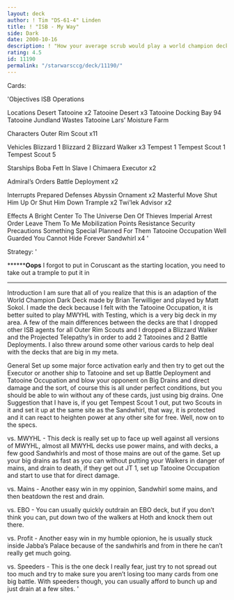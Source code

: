 ```yaml
---
layout: deck
author: ! Tim "DS-61-4" Linden
title: ! "ISB - My Way"
side: Dark
date: 2000-10-16
description: ! "How your average scrub would play a world champion deck."
rating: 4.5
id: 11190
permalink: "/starwarsccg/deck/11190/"
---
```

Cards: 

'Objectives
ISB Operations

Locations
 Desert
Tatooine x2
Tatooine Desert x3
Tatooine Docking Bay 94
Tatooine Jundland Wastes
Tatooine Lars’ Moisture Farm

Characters
Outer Rim Scout x11

Vehicles
Blizzard 1
Blizzard 2
Blizzard Walker x3
Tempest 1
Tempest Scout 1
Tempest Scout 5

Starships
Boba Fett In Slave I
Chimaera
Executor x2

Admiral’s Orders
 Battle Deployment x2

Interrupts
Prepared Defenses
Abyssin Ornament x2
Masterful Move
Shut Him Up Or Shut Him Down
Trample x2
Twi’lek Advisor x2

Effects
A Bright Center To The Universe
Den Of Thieves
Imperial Arrest Order
Leave Them To Me
Mobilization Points
Resistance
Security Precautions
Something Special Planned For Them
Tatooine Occupation
Well Guarded
You Cannot Hide Forever
Sandwhirl x4
'

Strategy: '

**************Oops********
I forgot to put in Coruscant as the starting location, you need to take out a trample to put it in
***************************

Introduction I am sure that all of you realize that this is an adaption of the World Champion Dark Deck made by Brian Terwilliger and played by Matt Sokol. I made the deck because I felt with the Tatooine Occupation, it is better suited to play MWYHL with Testing, which is a very big deck in my area. A few of the main differences between the decks are that I dropped other ISB agents for all Outer Rim Scouts and I dropped a Blizzard Walker and the Projected Telepathy’s in order to add 2 Tatooines and 2 Battle Deployments. I also threw around some other various cards to help deal with the decks that are big in my meta.

General Set up some major force activation early and then try to get out the Executor or another ship to Tatooine and set up Battle Deployment and Tatooine Occupation and blow your opponent on Big Drains and direct damage and the sort, of course this is all under perfect conditions, but you should be able to win without any of these cards, just using big drains. One Suggestion that I have is, if you get Tempest Scout 1 out, put two Scouts in it and set it up at the same site as the Sandwhirl, that way,  it is protected and it can react to heighten power at any other site for free. Well, now on to the specs.

vs. MWYHL - This deck is really set up to face up well against all versions of MWYHL, almost all MWYHL decks use power mains, and with decks, a few good Sandwhirls and most of those mains are out of the game. Set up your big drains as fast as you can without putting your Walkers in danger of mains, and drain to death, if they get out JT 1, set up Tatooine Occupation and start to use that for direct damage.

vs. Mains - Another easy win in my oppinion, Sandwhirl some mains, and then beatdown the rest and drain.

vs. EBO - You can usually quickly outdrain an EBO deck, but if you don’t think you can, put down two of the walkers at Hoth and knock them out there.

vs. Profit - Another easy win in my humble opionion, he is usually stuck inside Jabba’s Palace because of the sandwhirls and from in there he can’t really get much going.

vs. Speeders - This is the one deck I really fear, just try to not spread out too much and try to make sure you aren’t losing too many cards from one big battle. With speeders though, you can usually afford to bunch up and just drain at a few sites.
'
